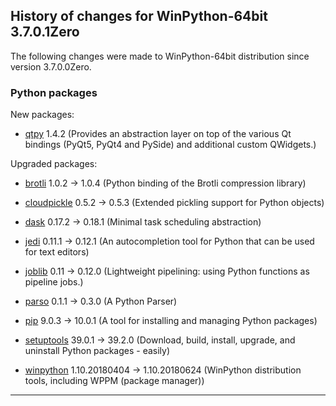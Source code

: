 ﻿## History of changes for WinPython-64bit 3.7.0.1Zero

The following changes were made to WinPython-64bit distribution since version 3.7.0.0Zero.

### Python packages

New packages:

  * [qtpy](https://pypi.org/project/qtpy) 1.4.2 (Provides an abstraction layer on top of the various Qt bindings (PyQt5, PyQt4 and PySide) and additional custom QWidgets.)

Upgraded packages:

  * [brotli](https://pypi.org/project/brotli) 1.0.2 → 1.0.4 (Python binding of the Brotli compression library)
  * [cloudpickle](https://pypi.org/project/cloudpickle) 0.5.2 → 0.5.3 (Extended pickling support for Python objects)
  * [dask](https://pypi.org/project/dask) 0.17.2 → 0.18.1 (Minimal task scheduling abstraction)
  * [jedi](https://pypi.org/project/jedi) 0.11.1 → 0.12.1 (An autocompletion tool for Python that can be used for text editors)
  * [joblib](https://pypi.org/project/joblib) 0.11 → 0.12.0 (Lightweight pipelining: using Python functions as pipeline jobs.)
  * [parso](https://pypi.org/project/parso) 0.1.1 → 0.3.0 (A Python Parser)
  * [pip](https://pypi.org/project/pip) 9.0.3 → 10.0.1 (A tool for installing and managing Python packages)
  * [setuptools](https://pypi.org/project/setuptools) 39.0.1 → 39.2.0 (Download, build, install, upgrade, and uninstall Python packages - easily)
  * [winpython](http://winpython.github.io/) 1.10.20180404 → 1.10.20180624 (WinPython distribution tools, including WPPM (package manager))

* * *

